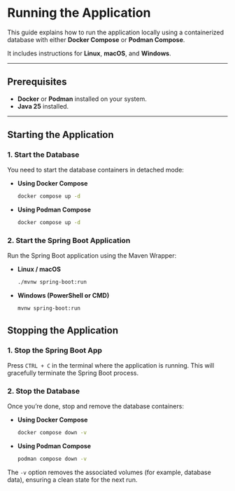 # Running the Application

This guide explains how to run the application locally using a containerized database with either **Docker Compose** or **Podman Compose**. 

It includes instructions for **Linux**, **macOS**, and **Windows**.

---

## Prerequisites

- **Docker** or **Podman** installed on your system.  
- **Java 25** installed.  

---

## Starting the Application

### 1. Start the Database

You need to start the database containers in detached mode:

- **Using Docker Compose**
  ```bash
  docker compose up -d
  ```
 
- **Using Podman Compose**
  ```bash
  docker compose up -d
  ```

### 2. Start the Spring Boot Application

Run the Spring Boot application using the Maven Wrapper:

- **Linux / macOS**
  ```bash
  ./mvnw spring-boot:run
  ```
  
- **Windows (PowerShell or CMD)**
  ```bash
  mvnw spring-boot:run
  ```

## Stopping the Application

### 1. Stop the Spring Boot App

Press ``CTRL + C`` in the terminal where the application is running.
This will gracefully terminate the Spring Boot process.

### 2. Stop the Database

Once you’re done, stop and remove the database containers:

- **Using Docker Compose**
  ```bash
  docker compose down -v
  ```

- **Using Podman Compose**
  ```bash
  podman compose down -v
  ```
  
The ``-v`` option removes the associated volumes (for example, database data), ensuring a clean state for the next run.
